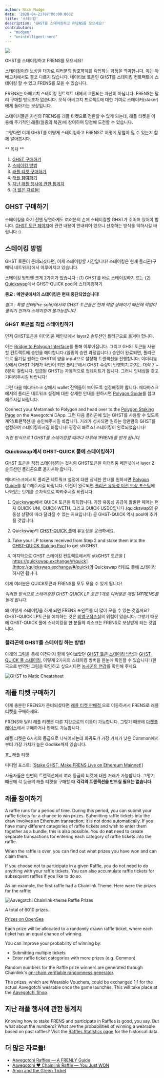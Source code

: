 ```yaml
---
author: Nick Mudge
date: '2020-04-23T07:00:00.000Z'
title: '스테이킹'
description: 'GHST를 스테이킹하고 FRENS를 모으세요!'
contributors:
  - "mudgen"
  - "unintelligent-nerd"
---
```



<div class="headerImageContainer">
<img class="headerImage" src="/staking/staking.png">
<p class="headerImageText">GHST를 스테이킹하고 FRENS를 모으세요!</p>
</div>

스테이킹이란 보상을 대가로 여러분의 암호화폐를 락업하는 과정을 의미합니다. 이는 아베고치에서도 결코 다르지 않습니다. 네이티브 토큰인 GHST를 스테이킹 컨트랙트에 스테이킹 할 수 있고 FRENS를 모을 수 있습니다.

FRENS는 아베고치 스테이킹 컨트랙트 내에서 교환되는 자산이 아닙니다. FRENS는 달리 구매할 방도조차 없습니다. 오직 아베고치 프로젝트에 대한 기여로 스테이커(staker)에게 돌아가는 보상입니다.

스테이커들은 자신의 FRENS를 래플 티켓으로 전환할 수 있게 되는데, 래플 티켓을 이용해 주기적인 래플(일종의 복권)에 참여하여 당첨에 도전할 수 있습니다.

그렇다면 이제 GHST를 어떻게 스테이킹하고 FRENS로 어떻게 당첨이 될 수 있는지 함께 알아봅시다.

<div class="contentsBox">

** 목차 **

<ol>
<li><a href=#purchasing-ghst>GHST 구매하기</a></li>
<li><a href=#how-to-stake>스테이킹 방법</a></li>
<li><a href=#purchasing-raffle-tickets>래플 티켓 구매하기</a></li>
<li><a href=#entering-raffles>래플 참여하기</a></li>
<li><a href=#past-raffles-statistics>지난 래플 행사에 관한 통계치</a></li>
<li><a href=#more-resources>더 많은 자료들!</a></li>
</ol>

</div>

## GHST 구매하기
스테이킹을 하기 전엔 당연하게도 여러분의 손에 스테이킹할 GHST가 쥐어져 있어야 합니다. [GHST 토큰 페이지](/posts/ghst)에 관련 내용이 안내되어 있으니 선호하는 방식을 택하시길 바랍니다 :)

## 스테이킹 방법
GHST 토큰이 준비되셨다면, 이제 스테이킹할 시간입니다! 스테이킹은 현재 폴리곤(구 메틱 네트워크)에서 이루어지고 있습니다.

스테이킹 방법엔 크게 2가지가 있습니다 : (1) GHST를 바로 스테이킹하기 또는 (2) [Quickswap](/glossary#quickswap)에서 GHST-QUICK pool에 스테이킹하기

**중요 : 메인넷에서의 스테이킹은 현재 중단되었습니다!**

*참고 : 특별 판매(Pre-sale)에서의 GHST 토큰들은 현재 락업 상태이기 때문에 락업이 풀리기 전까지 스테이킹이 불가능합니다.*

### GHST 토큰을 직접 스테이킹하기

먼저 GHST토큰을 이더리움 메인넷에서 layer2 솔루션인 폴리곤으로 옮겨야 합니다.

이는 [Bridge to Polygon Interface](https://aavegotchi.com/bridge)를 통해 이루어집니다. 그리고 GHST토큰을 사용할 컨트랙트에 승인을 해야합니다.(일종의 승인 과정입니다.) 승인이 완료되면, 폴리곤으로 옮기길 원하는 GHST의 양을 input으로 설정해 트랜잭션을 진행합니다. 이더리움 상에서 GHST 거래가 확인이 되면 폴리곤에서 GHST 수량이 반영되기 까지는 대략 7 ~ 8분이 걸립니다. 입금된 GHST는 자동적으로 업데이트가 됩니다. 그러니 인내심을 갖고 기다려주시길 바랍니다!

그런 다음 메타마스크 상에서 wallet 잔액들이 보이도록 설정해줘야 합니다. 메타마스크에서의 폴리곤 네트워크 설정에 대한 상세한 안내를 원하시면 [Polygon Guide](/polygon)를 참고해주시길 바랍니다.

Connect your Metamask to Polygon and head over to the [Polygon Staking Page](https://aavegotchi.com/stake-polygon) on the Aavegotchi DApp. 그런 다음 폴리곤에 있는 GHST를 사용할 수 있도록 계약(트랜잭션)을 승인해주시길 바랍니다. 거래가 성사되면 원하는 양만큼의 GHST를 설정하여 스테이킹하시길 바랍니다! 굉장히 빠르죠! 스테이킹이 완료되었습니다!

*이런 방식으로 1 GHST를 스테이킹할 때마다 하루에 1FRENS를 받게 됩니다.*

### Quickswap에서 GHST-QUICK 풀에 스테이킹하기

GHST 토큰을 직접 스테이킹하는 것처럼 GHST토큰을 이더리움 메인넷에서 layer 2 솔루션인 폴리곤으로 옮기셔야 합니다.

메타마스크에서의 폴리곤 네트워크 설정에 대한 상세한 안내를 원하시면 [Polygon Guide](/polygon)를 참고해주시길 바랍니다. 이전이 완료되면 [폴리곤 유동성 이전 보상 포스팅](https://aavegotchi.medium.com/ghst-token-live-on-matic-100k-usd-liquidity-migration-incentives-announced-faq-2590daa25d73)에 나와있는 단계를 순차적으로 따라주시길 바랍니다.

1. [Quickswap](https://quickswap.exchange)에서 QUICK 토큰을 획득합니다. 가장 유동성 공급이 활발한 페어는 현재 QUICK-UNI, QUICK-WETH, 그리고 QUICK-USDC입니다.(quickswap의 유동성 상황에 따라 달라질 수 있는 지표입니다) 곧 GHST-QUICK 역시 pool에 추가될 것입니다.

2. Quickswap의 [GHST-QUICK 풀](https://aavegotchi.com/stake-matic)에 유동성을 공급하세요.

3. Take your LP tokens received from Step 2 and stake them into the [GHST-QUICK Staking Pool](https://aavegotchi.com/stake-polygon) to get stkGHST.

4. 마지막으로 GHST 스테이킹 컨트랙트에서의 stkGHST 토큰을 [ https://quickswap.exchange/#/quick](https://quickswap.exchange/#/quick)의 Quickswap 리워드 풀에 스테이킹 하시면 됩니다.

이제 여러분은 QUICK토큰과 FRENS를 모두 모을 수 있게 됩니다!

*이러한 방식으로 스테이킹된 GHST-QUICK LP 토큰 1개로 여러분은 매일 14FRENS를 받게 됩니다.*

왜 이렇게 스테이킹을 하게 되면 FRENS 포인트를 더 많이 모을 수 있는 것일까요? GHST-QUICK LP토큰을 예치하는 것은 [비영구적손실](/glossary#impermanent-loss)의 위험이 있습니다. 그렇기 때문에 GHST-QUICK 풀에 스테이킹을 한 분들의 리스크는 FRENS로 보상받게 되는 것입니다.

### 폴리곤에 GHST를 스테이킹 하는 방법!

아래의 그림을 통해 이전까지 함께 알아보았던 <a href=#staking-ghst-tokens-directly>GHST 토큰 스테이킹 방법</a>과 <a href=#staking-in-the-ghst-quick-pool-on-quickswap>GHST-QUICK 풀 스테이킹</a>, 이렇게 2가지의 스테이킹 방버을 한눈에 확인할 수 있습니다! (한국으로 번역된 그림을 확인하고 싶으시다면 [농사꾼의 연감](https://aavegotchikr.medium.com/%EB%86%8D%EC%82%AC%EA%BE%BC%EC%9D%98-%EC%97%B0%EA%B0%90-ghst-%EB%A7%88%EC%9D%B4%EA%B7%B8%EB%A0%88%EC%9D%B4%EC%85%98-%EA%B0%80%EC%9D%B4%EB%93%9C-c28b64c8ad8d)를 확인해 주세요

<img class = "bodyImage" src = "/staking/GHST-to-Matic-Cheatsheet.png" alt = "GHST to Matic Cheatsheet" />

## 래플 티켓 구매하기

이제 충분한 FRENS가 준비되셨다면 [ 래플 티켓 판매점 ](https://aavegotchi.com/tickets)으로 이동하셔서 FRENS로 래플 티켓을 구매하세요.

FRENS와 달리 래플 티켓은 다른 지갑으로의 이동이 가능합니다. 그렇기 때문에 [마켓플레이스](/marketplace)에서 구매하거나 판매도 가능합니다.

래플 티켓은 6가지의 등급으로 나뉘어지는데 희귀도가 가장 가치가 낮은 Common에서부터 가장 가치가 높은 Godlike까지 있습니다.

표_ 래플 티켓

미디엄 포스트: [ [Stake GHST, Make FRENS Live on Ethereum Mainnet!]](https://aavegotchi.medium.com/stake-ghst-make-frens-live-on-ethereum-mainnet-658bd507d67b)

사용자들은 한번의 트랜잭션에서 여러 등급의 티켓에 대한 거래가 가능합니다. 그렇기 때문에 각 등급의 래플 티켓을 구매할 때 **각각의 트랜잭션을 만드실 필요는 없습니다.**

## 래플 참여하기

A raffle runs for a period of time. During this period, you can submit your raffle tickets for a chance to win prizes. Submitting raffle tickets into the draw involves an Ethereum transaction; it is not done automatically. If you have many different categories of raffle tickets and wish to enter them together as a bundle, this is also possible. You do **not** need to create separate transactions for entering each category of raffle tickets into the raffle.

When the raffle is over, you can find out what prizes you have won and can claim them.

If you choose not to participate in a given Raffle, you do not need to do anything with your raffle tickets. You can also accumulate raffle tickets for subsequent raffles if you like to do so.

As an example, the first raffle had a Chainlink Theme. Here were the prizes for the raffle:

<img class = "bodyImage" src = "/staking/link-raffle-prizes.png" alt = "Aavegotchi Chainlink-theme Raffle Prizes" />

A total of 6010 prizes.

[Prizes on OpenSea](https://opensea.io/activity/aavegotchi-wearable-vouchers)

Each prize will be allocated to a randomly drawn raffle ticket, where each ticket has an equal chance of winning.

You can improve your probability of winning by:
* Submitting multiple tickets
* Enter raffle ticket categories with more prizes (e.g. Common)

Random numbers for the Raffle prize winners are generated through Chainlink's [on-chain verifiable randomness generator](https://blog.chain.link/verifiable-random-functions-vrf-random-number-generation-rng-feature/).

The prizes, which are Wearable Vouchers, could be exchanged 1:1 for the actual Aavegotchi wearable once the game launches. This will take place at the [Aavegotchi Shop](https://aavegotchi.com/shop).

## 지난 래플 행사에 관한 통계치
Knowing how to stake FRENS and participate in Raffles is good, you say. But what about the numbers? What are the probabilities of winning a wearable based on past raffles? Visit the [Raffles Statistics page](/raffles-stats) for the historical data.

## 더 많은 자료들!

- [Aavegotchi Raffles — A FRENLY Guide](https://aavegotchi.medium.com/aavegotchi-raffles-a-frenly-guide-66f624c9bc60)
- [Aavegotchi ❤ Chainlink Raffle — You Just WON](https://aavegotchi.medium.com/aavegotchi-chainlink-raffle-you-just-won-af87712f1018)
- [Anon and the Green Ticket](https://aavegotchi.medium.com/anon-and-the-green-ticket-5776969b3a69)